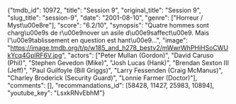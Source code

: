 {"tmdb_id": 10972, "title": "Session 9", "original_title": "Session 9", "slug_title": "session-9", "date": "2001-08-10", "genre": ["Horreur / Myst\u00e8re"], "score": "6.2/10", "synopsis": "Quatre hommes sont charg\u00e9s de r\u00e9nover un asile d\u00e9saffect\u00e9. Mais l'\u00e9tablissement en question est hant\u00e9...", "image": "https://image.tmdb.org/t/p/w185_and_h278_bestv2/mWwrWhPHiHSoCWUkYcq4GplRF6V.jpg", "actors": ["Peter Mullan (Gordon)", "David Caruso (Phil)", "Stephen Gevedon (Mike)", "Josh Lucas (Hank)", "Brendan Sexton III (Jeff)", "Paul Guilfoyle (Bill Griggs)", "Larry Fessenden (Craig McManus)", "Charley Broderick (Security Guard)", "Lonnie Farmer (Doctor)"], "comments": [], "recommandations_id": [58428, 11427, 25983, 10894], "youtube_key": "LsxkRNvEbhM"}